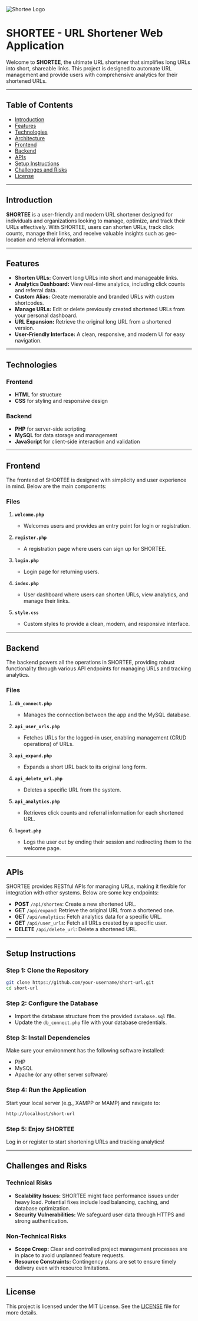  <img id="logo" class="logo" src="images/logo 3.png" alt="Shortee Logo">

# **SHORTEE - URL Shortener Web Application**

Welcome to **SHORTEE**, the ultimate URL shortener that simplifies long URLs into short, shareable links. This project is designed to automate URL management and provide users with comprehensive analytics for their shortened URLs.

---

## **Table of Contents**
- [Introduction](#introduction)
- [Features](#features)
- [Technologies](#technologies)
- [Architecture](#architecture)
- [Frontend](#frontend)
- [Backend](#backend)
- [APIs](#apis)
- [Setup Instructions](#setup-instructions)
- [Challenges and Risks](#challenges-and-risks)
- [License](#license)

---

## **Introduction**

**SHORTEE** is a user-friendly and modern URL shortener designed for individuals and organizations looking to manage, optimize, and track their URLs effectively. With SHORTEE, users can shorten URLs, track click counts, manage their links, and receive valuable insights such as geo-location and referral information.

---

## **Features**
- **Shorten URLs:** Convert long URLs into short and manageable links.
- **Analytics Dashboard:** View real-time analytics, including click counts and referral data.
- **Custom Alias:** Create memorable and branded URLs with custom shortcodes.
- **Manage URLs:** Edit or delete previously created shortened URLs from your personal dashboard.
- **URL Expansion:** Retrieve the original long URL from a shortened version.
- **User-Friendly Interface:** A clean, responsive, and modern UI for easy navigation.

---

## **Technologies**

### **Frontend**
- **HTML** for structure
- **CSS** for styling and responsive design

### **Backend**
- **PHP** for server-side scripting
- **MySQL** for data storage and management
- **JavaScript** for client-side interaction and validation

---

## **Frontend**

The frontend of SHORTEE is designed with simplicity and user experience in mind. Below are the main components:

### **Files**
1. **`welcome.php`**  
   - Welcomes users and provides an entry point for login or registration.
   
2. **`register.php`**  
   - A registration page where users can sign up for SHORTEE.

3. **`login.php`**  
   - Login page for returning users.

4. **`index.php`**  
   - User dashboard where users can shorten URLs, view analytics, and manage their links.

5. **`style.css`**  
   - Custom styles to provide a clean, modern, and responsive interface.

---

## **Backend**

The backend powers all the operations in SHORTEE, providing robust functionality through various API endpoints for managing URLs and tracking analytics.

### **Files**
1. **`db_connect.php`**  
   - Manages the connection between the app and the MySQL database.

2. **`api_user_urls.php`**  
   - Fetches URLs for the logged-in user, enabling management (CRUD operations) of URLs.

3. **`api_expand.php`**  
   - Expands a short URL back to its original long form.

4. **`api_delete_url.php`**  
   - Deletes a specific URL from the system.

5. **`api_analytics.php`**  
   - Retrieves click counts and referral information for each shortened URL.

6. **`logout.php`**  
   - Logs the user out by ending their session and redirecting them to the welcome page.

---

## **APIs**

SHORTEE provides RESTful APIs for managing URLs, making it flexible for integration with other systems. Below are some key endpoints:

- **POST** `/api/shorten`: Create a new shortened URL.
- **GET** `/api/expand`: Retrieve the original URL from a shortened one.
- **GET** `/api/analytics`: Fetch analytics data for a specific URL.
- **GET** `/api/user_urls`: Fetch all URLs created by a specific user.
- **DELETE** `/api/delete_url`: Delete a shortened URL.

---

## **Setup Instructions**

### **Step 1: Clone the Repository**
```bash
git clone https://github.com/your-username/short-url.git
cd short-url
```

### **Step 2: Configure the Database**
- Import the database structure from the provided `database.sql` file.
- Update the `db_connect.php` file with your database credentials.

### **Step 3: Install Dependencies**
Make sure your environment has the following software installed:
- PHP
- MySQL
- Apache (or any other server software)

### **Step 4: Run the Application**
Start your local server (e.g., XAMPP or MAMP) and navigate to:
```bash
http://localhost/short-url
```

### **Step 5: Enjoy SHORTEE**
Log in or register to start shortening URLs and tracking analytics!

---

## **Challenges and Risks**

### **Technical Risks**
- **Scalability Issues:** SHORTEE might face performance issues under heavy load. Potential fixes include load balancing, caching, and database optimization.
- **Security Vulnerabilities:** We safeguard user data through HTTPS and strong authentication.

### **Non-Technical Risks**
- **Scope Creep:** Clear and controlled project management processes are in place to avoid unplanned feature requests.
- **Resource Constraints:** Contingency plans are set to ensure timely delivery even with resource limitations.


---

## **License**

This project is licensed under the MIT License. See the [LICENSE](LICENSE) file for more details.
